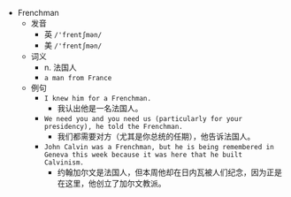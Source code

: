 - Frenchman
  - 发音
    - 英 `/'frentʃmən/`
    - 美 `/'frentʃmən/`
  - 词义
    - n. 法国人
    - `a man from France`
  - 例句
    - `I knew him for a Frenchman.`
      - 我认出他是一名法国人。
    - `We need you and you need us (particularly for your presidency), he told the Frenchman.`
      - 我们都需要对方（尤其是你总统的任期），他告诉法国人。
    - `John Calvin was a Frenchman, but he is being remembered in Geneva this week because it was here that he built Calvinism.`
      - 约翰加尔文是法国人，但本周他却在日内瓦被人们纪念，因为正是在这里，他创立了加尔文教派。


